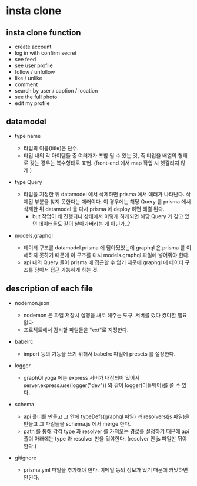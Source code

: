 # insta clone

## insta clone function

- create account
- log in with confirm secret
- see feed
- see user profile
- follow / unfollow
- like / unlike
- comment
- search by user / caption / location
- see the full photo
- edit my profile

## datamodel

- type name

  - 타입의 이름(title)은 단수.
  - 타입 내의 각 아이템들 중 여러개가 포함 될 수 있는 것, 즉 타입을 배열의 형태로 갖는 경우는 복수형태로 표현.
    (front-end 에서 map 작업 시 헷갈리지 않게.)

- type Query

  - 타입을 지정한 뒤 datamodel 에서 삭제하면 prisma 에서 에러가 나타난다. 삭제된 부분을 찾지 못한다는 에러이다. 이 경우에는 해당 Query 를 prisma 에서 삭제한 뒤 datamodel 을 다시 prisma 에 deploy 하면 해결 된다.
    - but 작업이 꽤 진행되니 상태에서 이렇게 하게되면 해당 Query 가 갖고 있던 데이터들도 같이 날아가버리는 게 아닌가..?

- models.graphql
  - 데이터 구조를 datamodel.prisma 에 담아뒀었는데 graphql 은 prisma 를 이해하지 못하기 때문에 이 구조를 다시
    models.graphql 파일에 넣어줘야 한다.
  - api 내의 Query 들이 prisma 에 접근할 수 없기 때문에 graphql 에 데이터 구조를 담아서 접근 가능하게 하는 것.

## description of each file

- nodemon.json

  - nodemon 은 파일 저장시 실행을 새로 해주는 도구. 서버를 껐다 켰다할 필요 없다.
  - 프로젝트에서 감시할 파일들을 "ext"로 지정한다.

- babelrc

  - import 등의 기능을 쓰기 위해서 babelrc 파일에 presets 를 설정한다.

- logger

  - graphQl yoga 에는 express 서버가 내장되어 있어서
    server.express.use(logger("dev")) 와 같이 logger(미들웨어)를 쓸 수 있다.

- schema

  - api 폴더를 만들고 그 안에 typeDefs(graphql 파일) 과 resolvers(js 파일)을 만들고
    그 파일들을 schema.js 에서 merge 한다.
  - path 를 통해 각각 type 과 resolver 를 가져오는 경로를 설정하기 때문에 api 폴더 아래에는
    type 과 resolver 만을 둬야한다. (resolver 인 js 파일만 뒤야한다.)

- gitignore

  - prisma.yml 파일을 추가해야 한다. 이메일 등의 정보가 있기 때문에 커밋하면 안된다.

